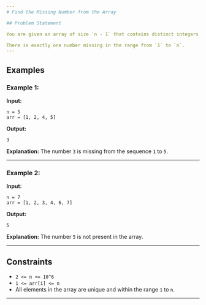 ```yaml
---
# Find the Missing Number from the Array

## Problem Statement

You are given an array of size `n - 1` that contains distinct integers from `1` to `n`. Your task is to find the **missing number** from the array.

There is exactly one number missing in the range from `1` to `n`.
---
```


## Examples

### Example 1:

**Input:**

```
n = 5
arr = [1, 2, 4, 5]
```

**Output:**

```
3
```

**Explanation:**
The number `3` is missing from the sequence `1` to `5`.

---

### Example 2:

**Input:**

```
n = 7
arr = [1, 2, 3, 4, 6, 7]
```

**Output:**

```
5
```

**Explanation:**
The number `5` is not present in the array.

---

## Constraints

- `2 <= n <= 10^6`
- `1 <= arr[i] <= n`
- All elements in the array are unique and within the range `1` to `n`.

---
